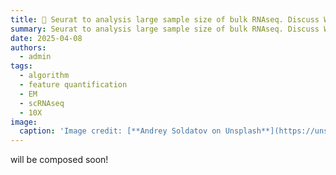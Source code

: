 ```yaml
---
title: 🧬 Seurat to analysis large sample size of bulk RNAseq. Discuss Wixcox is better for clinical samples
summary: Seurat to analysis large sample size of bulk RNAseq. Discuss Wixcox is better for clinical samples 
date: 2025-04-08
authors:
  - admin
tags:
  - algorithm
  - feature quantification
  - EM
  - scRNAseq
  - 10X
image:
  caption: 'Image credit: [**Andrey Soldatov on Unsplash**](https://unsplash.com)'
---
```


will be composed soon!

